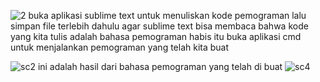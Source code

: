 ![2](https://user-images.githubusercontent.com/46732846/53022910-c369c500-348e-11e9-8ef2-7d198c2a4359.png)
buka aplikasi sublime text untuk menuliskan kode pemograman
lalu simpan file terlebih dahulu agar sublime text bisa membaca bahwa kode yang kita tulis adalah bahasa pemograman
habis itu buka aplikasi cmd untuk menjalankan pemograman yang telah kita buat

![sc2](https://user-images.githubusercontent.com/46732846/53023272-7508f600-348f-11e9-9764-6e1d8ea35dcf.png)
ini adalah hasil dari bahasa pemograman yang telah di buat
![sc4](https://user-images.githubusercontent.com/46732846/53023322-923dc480-348f-11e9-831d-5561a406fbc0.png)
